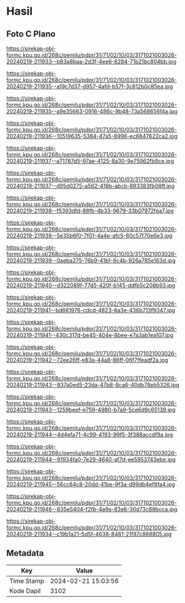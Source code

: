 # Hasil

## Foto C Plano

https://sirekap-obj-formc.kpu.go.id/268c/pemilu/pdpr/31/71/02/10/03/3171021003026-20240219-211933--b83a8baa-2d3f-4ee6-8284-71b21bc804bb.jpg

https://sirekap-obj-formc.kpu.go.id/268c/pemilu/pdpr/31/71/02/10/03/3171021003026-20240219-211935--a19c7d37-d957-4afd-b57f-3c812b0c85ea.jpg

https://sirekap-obj-formc.kpu.go.id/268c/pemilu/pdpr/31/71/02/10/03/3171021003026-20240219-211935--a9e35663-0916-486c-9b48-73a568656f4a.jpg

https://sirekap-obj-formc.kpu.go.id/268c/pemilu/pdpr/31/71/02/10/03/3171021003026-20240219-211936--10519635-5384-47a5-8996-ec6847622ca2.jpg

https://sirekap-obj-formc.kpu.go.id/268c/pemilu/pdpr/31/71/02/10/03/3171021003026-20240219-211937--a71787d5-97ae-4125-8a30-9e75962fb9ce.jpg

https://sirekap-obj-formc.kpu.go.id/268c/pemilu/pdpr/31/71/02/10/03/3171021003026-20240219-211937--d95d0275-a562-418b-abcb-893383fb08ff.jpg

https://sirekap-obj-formc.kpu.go.id/268c/pemilu/pdpr/31/71/02/10/03/3171021003026-20240219-211938--f5393dfd-88fb-4b33-9679-33b07972fea7.jpg

https://sirekap-obj-formc.kpu.go.id/268c/pemilu/pdpr/31/71/02/10/03/3171021003026-20240219-211938--5e35b6f0-7f01-4a4e-afc5-80c57f70e6e3.jpg

https://sirekap-obj-formc.kpu.go.id/268c/pemilu/pdpr/31/71/02/10/03/3171021003026-20240219-211939--0aeba275-76b9-41b1-8c4b-926a785e163d.jpg

https://sirekap-obj-formc.kpu.go.id/268c/pemilu/pdpr/31/71/02/10/03/3171021003026-20240219-211940--d322089f-77d5-420f-b145-ddfb5c208b93.jpg

https://sirekap-obj-formc.kpu.go.id/268c/pemilu/pdpr/31/71/02/10/03/3171021003026-20240219-211941--bd661976-cdcd-4823-8a3e-436b713f9347.jpg

https://sirekap-obj-formc.kpu.go.id/268c/pemilu/pdpr/31/71/02/10/03/3171021003026-20240219-211941--430c317d-be45-404e-8bee-e7a3ab1ea107.jpg

https://sirekap-obj-formc.kpu.go.id/268c/pemilu/pdpr/31/71/02/10/03/3171021003026-20240219-211942--72ee26ff-e83a-44a8-86ff-06f7ffeadf2a.jpg

https://sirekap-obj-formc.kpu.go.id/268c/pemilu/pdpr/31/71/02/10/03/3171021003026-20240219-211943--937a0ed5-23da-47b8-8ca6-40db78eb5326.jpg

https://sirekap-obj-formc.kpu.go.id/268c/pemilu/pdpr/31/71/02/10/03/3171021003026-20240219-211943--1259beef-e759-4980-b7a9-5ce6d9c65139.jpg

https://sirekap-obj-formc.kpu.go.id/268c/pemilu/pdpr/31/71/02/10/03/3171021003026-20240219-211944--4d4efa71-4c99-4193-99f5-3f388accdf9a.jpg

https://sirekap-obj-formc.kpu.go.id/268c/pemilu/pdpr/31/71/02/10/03/3171021003026-20240219-211944--91934fa0-7e29-4640-af7d-ee5953743ebe.jpg

https://sirekap-obj-formc.kpu.go.id/268c/pemilu/pdpr/31/71/02/10/03/3171021003026-20240219-211945--56cc64c8-20dd-41be-9f3a-d99db4ef8fa4.jpg

https://sirekap-obj-formc.kpu.go.id/268c/pemilu/pdpr/31/71/02/10/03/3171021003026-20240219-211946--835e5404-f2fb-4a9a-83e6-30d73c88bcca.jpg

https://sirekap-obj-formc.kpu.go.id/268c/pemilu/pdpr/31/71/02/10/03/3171021003026-20240219-211934--c19b1a21-5d5f-4638-8461-21f87c868805.jpg


## Metadata

| Key        | Value               |
| ---------- | ------------------- |
| Time Stamp | 2024-02-21 15:03:56 |
| Kode Dapil | 3102                |




